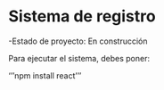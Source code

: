 <h1> Sistema de registro</h1>

-Estado de proyecto: En construcción

Para ejecutar el sistema, debes poner:

‘’’npm install react’’’
